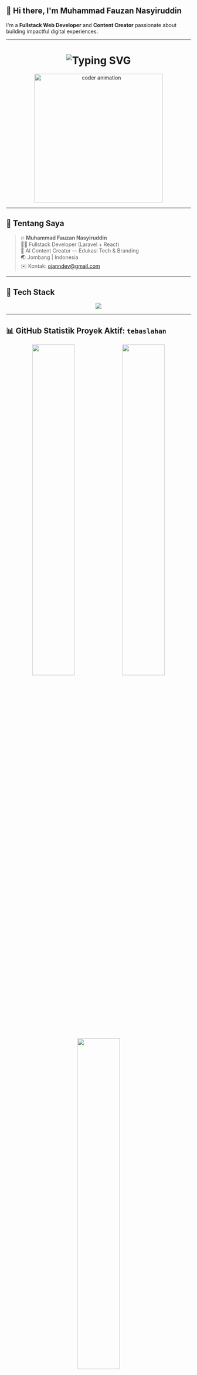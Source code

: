## 👋 Hi there, I'm Muhammad Fauzan Nasyiruddin

I'm a **Fullstack Web Developer** and **Content Creator** passionate about building impactful digital experiences.

---

<h1 align="center">
  <img src="https://readme-typing-svg.herokuapp.com?font=Fira+Code&size=26&pause=1000&color=00FFBF&center=true&vCenter=true&width=600&lines=Hi+I'm+Fauzan!;Fullstack+Developer+%26+Content+Creator;Laravel+%7C+React+%7C+Firebase+%7C+AI+Tools" alt="Typing SVG" />
</h1>

<p align="center">
  <img src="https://media.giphy.com/media/qgQUggAC3Pfv687qPC/giphy.gif" width="350" alt="coder animation" />
</p>

---

## 🧠 Tentang Saya

> 🔥 **Muhammad Fauzan Nasyiruddin**  
> 🧑‍💻 Fullstack Developer (Laravel + React)  
> 🎥 AI Content Creator — Edukasi Tech & Branding  
> 🌏 Jombang | Indonesia  
> ✉️ Kontak: ojanndev@gmail.com

---

## 🚀 Tech Stack

<p align="center">
  <img src="https://skillicons.dev/icons?i=html,css,js,bootstrap,tailwind,react,laravel,firebase,mysql,nodejs,github,vscode" />
</p>

---

## 📊 GitHub Statistik Proyek Aktif: `tebaslahan`

<p align="center">
  <img src="https://github-readme-stats.vercel.app/api/pin/?username=ojannn&repo=tebaslahan&theme=tokyonight&show_owner=true&hide_border=true" width="48%" />
  <img src="https://github-readme-streak-stats.herokuapp.com?user=ojannn&theme=tokyonight&hide_border=true" width="48%" />
</p>

<p align="center">
  <img src="https://github-readme-stats.vercel.app/api/top-langs/?username=ojannn&layout=compact&theme=tokyonight&hide_border=true" width="48%" />
</p>

---

## 🎯 Project yang Sedang Dikerjakan

- 🔨 **Tebaslahan.id** - Web e-commerce properti (Laravel Blade)
- 🚀 Portofolio dengan Firebase + React
- 🎬 Konten edukasi AI dan coding di TikTok & IG

---

## 🕹️ Level Up Journey

```yaml
🎓 PeTIK II Jombang - Web Dev Scholarship
📦 Laravel CRUD + Admin Panel (Filament)
⚙️ Frontend Animations with Tailwind + GSAP
📱 React + Firebase + AI API (soon)

